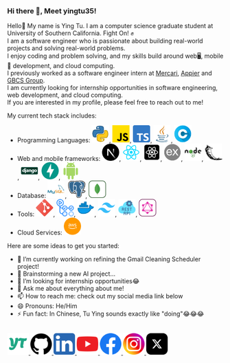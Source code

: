 <div>
  <h3>Hi there 👋, Meet yingtu35!</h3>
</div>

Hello👋 My name is Ying Tu. I am a computer science graduate student at University of Southern California. Fight On! ✊ <br/>
I am a software engineer who is passionate about building real-world projects and solving real-world problems. <br/>
I enjoy coding and problem solving, and my skills build around web🖥, mobile📱 development, and cloud computing. <br/>
I previously worked as a software engineer intern at <a href="https://about.mercari.com/en/">Mercari</a>, <a href="https://www.appier.com/en/">Appier</a> and <a href="https://www.gbcsgroup.com/">GBCS Group</a>.<br/>
I am currently looking for internship opportunities in software engineering, web development, and cloud computing. <br/> If you are interested in my profile, please feel free to reach out to me! <br/>

<div>

  My current tech stack includes:
  - Programming Languages: <img src="icons/languages/python.png" alt="Python" width="40" height="40">, <img src="icons/languages/javascript.png" alt="JavaScript" width="40" height="40">, <img src="icons/languages/typescript.png" alt="TypeScript" width="40" height="40">, <img src="icons/languages/java.png" alt="Java" width="40" height="40">, <img src="icons/languages/C.png" alt="C" width="40" height="40">
  - Web and mobile frameworks: <img src="icons/frameworks/nextjs.png" alt="Next.js" width="40" height="40">, <img src="icons/frameworks/reactjs.png" alt="React.js" width="40" height="40">, <img src="icons/frameworks/react-native.png" alt="React Native" width="40" height="40">, <img src="icons/frameworks/expressjs.png" alt="Express.js" width="40" height="40">, <img src="icons/frameworks/nodejs.png" alt="Node.js" width="40" height="40">, <img src="icons/frameworks/flask.png" alt="Flask" width="40" height="40">, <img src="icons/frameworks/django.png" alt="Django" width="40" height="40">, <img src="icons/frameworks/FastAPI.png" alt="FastAPI" width="40" height="40">, <img src="icons/frameworks/android.png" alt="Android" width="40" height="40">
  - Database: <img src="icons/databases/mysql.png" alt="MySQL" width="40" height="40">, <img src="icons/databases/postgresql.svg" alt="PostgreSQL" width="40" height="40">, <img src="icons/databases/mongodb.svg" alt="MongoDB" width="40" height="40">
  - Tools: <img src="icons/tools/git.png" alt="Git" width="40" height="40">, <img src="icons/tools/github-actions.png" alt="GitHub Actions" width="40" height="40">, <img src="icons/tools/docker.png" alt="Docker" width="40" height="40">, <img src="icons/tools/Tailwind-CSS.png" alt="Tailwind-css" width="40" height="40">, <img src="icons/tools/rest-api.png" alt="Rest-api" width="40" height="40">, <img src="icons/tools/graphql.svg" alt="Graphql" width="40" height="40">
  - Cloud Services: <img src="icons/cloud/aws.svg" alt="AWS" width="40" height="40">
</div>

Here are some ideas to get you started:

- 🔭 I’m currently working on refining the Gmail Cleaning Scheduler project!
- 🌱 Brainstorming a new AI project...
- 🤔 I’m looking for internship opportunities😂
- 💬 Ask me about everything about me!
- 📫 How to reach me: check out my social media link below
- 😄 Pronouns: He/Him
- ⚡ Fun fact: In Chinese, Tu Ying sounds exactly like "doing"😂😂😂

<div>
  <br/>
  <a href="https://yingtu35.github.io/">
    <img src="icons/yingtu.png" alt="Instagram" width="50" height="50">
  </a>
  <a href="https://github.com/yingtu35">
    <img src="social-icons/github.png" alt="GitHub" width="50" height="50">
  </a>
  <a href="https://www.linkedin.com/in/yingtu/">
    <img src="social-icons/linkedin.png" alt="Linkedin" width="50" height="50">
  </a>
  <a href="https://www.youtube.com/channel/UCDyDJbeVwpN6xmT4FFOSzuw">
    <img src="social-icons/youtube.png" alt="Youtube" width="50" height="50">
  </a>
  <a href="https://www.facebook.com/profile.php?id=100000582214483">
    <img src="social-icons/facebook.png" alt="Facebook" width="50" height="50">
  </a>
  <a href="https://www.instagram.com/yingtu35">
    <img src="social-icons/instagram.png" alt="Instagram" width="50" height="50">
  </a>
  <a href="https://twitter.com/YingTu1685990">
    <img src="social-icons/x.png" alt="X" width="50" height="50">
  </a>
</div>
<!-- - 👯 I’m looking to collaborate on  --!>

